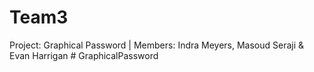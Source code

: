 # Team3
Project: Graphical Password | Members: Indra Meyers, Masoud Seraji & Evan Harrigan
#   G r a p h i c a l P a s s w o r d  
 